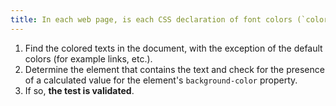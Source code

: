 ```yaml
---
title: In each web page, is each CSS declaration of font colors (`color`), of an element likely to contain text, accompanied by a declaration of background color (`background`, `background- color`), at least, inherited from a parent?
---
```


1. Find the colored texts in the document, with the exception of the default colors (for example links, etc.).
2. Determine the element that contains the text and check for the presence of a calculated value for the element's `background-color` property.
3. If so, **the test is validated**.
